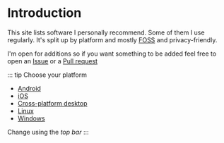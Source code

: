 # Introduction
This site lists software I personally recommend. Some of them I use regularly. It's split up by platform and mostly [FOSS](https://www.gnu.org/philosophy/free-sw.html) and privacy-friendly.

I'm open for additions so if you want something to be added feel free to open an [Issue](https://github.com/D3SOX/awesome-software/issues) or a [Pull request](https://github.com/D3SOX/awesome-software/pulls) 

::: tip Choose your platform
- [Android](/android/)
- [iOS](/ios/)
- [Cross-platform desktop](/desktop/)
- [Linux](/linux/)
- [Windows](/windows/)

Change using the *top bar*
:::

